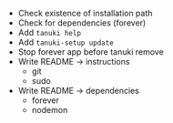 - Check existence of installation path
- Check for dependencies (forever)
- Add `tanuki help`
- Add `tanuki-setup update`
- Stop forever app before tanuki remove
- Write README -> instructions
	* git
	* sudo
- Write README -> dependencies
	* forever
	* nodemon

 
